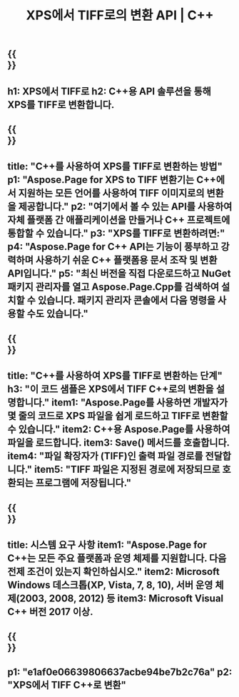 ﻿---
translation: true
template: /_templates/_conversion-child-cpp.md
title: XPS에서 TIFF로의 변환 API | C++
url: /cpp/conversion/xps-to-tiff/
description: PS에서 TIFF로의 변환은 Aspose.Page for C++ API 솔루션에서 제공합니다. Windows 32비트, Windows 64비트 및 Linux 64비트용 C++ 런타임 환경에서 작동합니다.
informat: XPS
outformat: TIFF
otherformats: EPS PS
---

{{<section banner>}}
---
h1: XPS에서 TIFF로
h2: C++용 API 솔루션을 통해 XPS를 TIFF로 변환합니다.
---

{{<section overview>}}
---
title: "C++를 사용하여 XPS를 TIFF로 변환하는 방법"
p1: "Aspose.Page for XPS to TIFF 변환기는 C++에서 지원하는 모든 언어를 사용하여 TIFF 이미지로의 변환을 제공합니다."
p2: "여기에서 볼 수 있는 API를 사용하여 자체 플랫폼 간 애플리케이션을 만들거나 C++ 프로젝트에 통합할 수 있습니다."
p3: "XPS를 TIFF로 변환하려면:"
p4: "Aspose.Page for C++ API는 기능이 풍부하고 강력하며 사용하기 쉬운 C++ 플랫폼용 문서 조작 및 변환 API입니다."
p5: "최신 버전을 직접 다운로드하고 NuGet 패키지 관리자를 열고 Aspose.Page.Cpp를 검색하여 설치할 수 있습니다. 패키지 관리자 콘솔에서 다음 명령을 사용할 수도 있습니다."
---

{{<section feature1>}}
---
title: "C++를 사용하여 XPS를 TIFF로 변환하는 단계"
h3: "이 코드 샘플은 XPS에서 TIFF C++로의 변환을 설명합니다."
item1: "Aspose.Page를 사용하면 개발자가 몇 줄의 코드로 XPS 파일을 쉽게 로드하고 TIFF로 변환할 수 있습니다."
item2: C++용 Aspose.Page를 사용하여 파일을 로드합니다.
item3: Save() 메서드를 호출합니다.
item4: "파일 확장자가 (TIFF)인 출력 파일 경로를 전달합니다."
item5: "TIFF 파일은 지정된 경로에 저장되므로 호환되는 프로그램에 저장됩니다."
---

{{<section feature2>}}
---
title: 시스템 요구 사항
item1: "Aspose.Page for C++는 모든 주요 플랫폼과 운영 체제를 지원합니다. 다음 전제 조건이 있는지 확인하십시오."
item2: Microsoft Windows 데스크톱(XP, Vista, 7, 8, 10), 서버 운영 체제(2003, 2008, 2012) 등
item3: Microsoft Visual C++ 버전 2017 이상.
---

{{<section gist>}}
---
p1: "e1af0e06639806637acbe94be7b2c76a"
p2: "XPS에서 TIFF C++로 변환"
---
